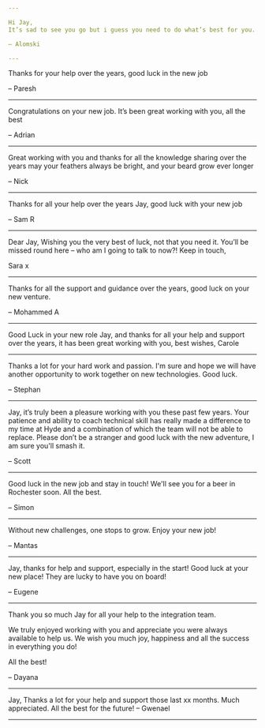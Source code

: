 ```yaml
---

Hi Jay,
It’s sad to see you go but i guess you need to do what’s best for you. Thank you for all the support you have given throughout my Hyde journey. Without you and Tiz I would not be in the position I’m in. All the best and good luck. 

– Alomski

---
```


Thanks for your help over the years, good luck in the new job 

– Paresh

---

Congratulations on your new job. It’s been great working with you, all the best 

– Adrian

---

Great working with you and thanks for all the knowledge sharing over the years
may your feathers always be bright, and your beard grow ever longer 

– Nick

---

Thanks for all your help over the years Jay, good luck with your new job 

– Sam R

---

Dear Jay,
Wishing you the very best of luck, not that you need it. You’ll be missed round here – who am I going to talk to now?!
Keep in touch,

Sara x

---
Thanks for all the support and guidance over the years, good luck on your new venture. 

– Mohammed A

---

Good Luck in your new role Jay, and thanks for all your help and support over the years, it has been great working with you, 
best wishes, Carole

---

Thanks a lot for your hard work and passion. I'm sure and hope we will have another opportunity to work together on new technologies. Good luck. 

– Stephan

---

Jay, it’s truly been a pleasure working with you these past few years. Your patience and ability to coach technical skill has really made a difference to my time at Hyde and a combination of which the team will not be able to replace.
Please don’t be a stranger and good luck with the new adventure, I am sure you'll smash it. 

– Scott

---

Good luck in the new job and stay in touch! We'll see you for a beer in Rochester soon. All the best. 

– Simon

---

Without new challenges, one stops to grow. Enjoy your new job!

– Mantas

---

Jay,
thanks for help and support, especially in the start!
Good luck at your new place!
They are lucky to have you on board!

– Eugene

---

Thank you so much Jay for all your help to the integration team.

We truly enjoyed working with you and appreciate you were always available to help us. We wish you much joy, happiness and all the success in everything you do!

All the best!

– Dayana

---

Jay,
Thanks a lot for your help and support those last xx months. Much appreciated.
All the best for the future!
– Gwenael

---